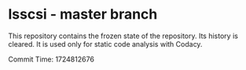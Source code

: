 # lsscsi - master branch

This repository contains the frozen state of the repository.
Its history is cleared. It is used only for static code
analysis with Codacy.

Commit Time: 1724812676
